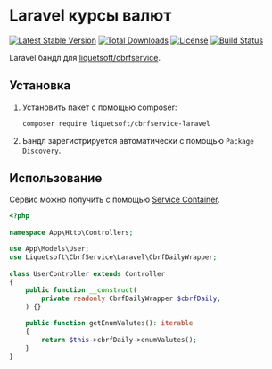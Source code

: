 Laravel курсы валют
===============

[![Latest Stable Version](https://poser.pugx.org/liquetsoft/cbrfservice-laravel/v/stable.png)](https://packagist.org/packages/liquetsoft/cbrfservice-laravel)
[![Total Downloads](https://poser.pugx.org/liquetsoft/cbrfservice-laravel/downloads.png)](https://packagist.org/packages/liquetsoft/cbrfservice-laravel)
[![License](https://poser.pugx.org/liquetsoft/cbrfservice-laravel/license.svg)](https://packagist.org/packages/liquetsoft/cbrfservice-laravel)
[![Build Status](https://github.com/liquetsoft/cbrfservice-laravel/workflows/cbrfservice_laravel/badge.svg)](https://github.com/liquetsoft/cbrfservice-laravel/actions?query=workflow%3A%22cbrfservice_laravel%22)

Laravel бандл для [liquetsoft/cbrfservice](https://github.com/liquetsoft/cbrfservice).



Установка
---------

1. Установить пакет с помощью composer:

    ```bash
    composer require liquetsoft/cbrfservice-laravel
    ```

2. Бандл зарегистрируется автоматически с помощью `Package Discovery`.



Использование
-------------

Сервис можно получить с помощью [Service Container](https://laravel.com/docs/10.x/container).

```php
<?php
 
namespace App\Http\Controllers;

use App\Models\User;
use Liquetsoft\CbrfService\Laravel\CbrfDailyWrapper;
 
class UserController extends Controller
{
    public function __construct(
        private readonly CbrfDailyWrapper $cbrfDaily,
    ) {}

    public function getEnumValutes(): iterable
    { 
        return $this->cbrfDaily->enumValutes();
    }
}
```